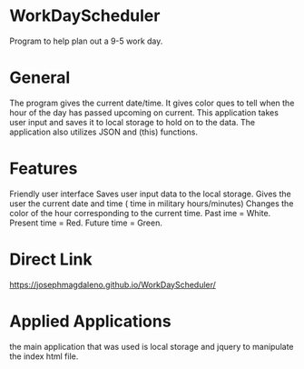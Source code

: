 # WorkDayScheduler
Program to help plan out a 9-5 work day.

# General
The program gives the current date/time.
It gives color ques to tell when the hour of the day has passed upcoming on current.
This application takes user input and saves it to local storage to hold on to the data.
The application also utilizes JSON and (this) functions.

# Features
Friendly user interface
Saves user input data to the local storage.
Gives the user the current date and time ( time in military hours/minutes)
Changes the color of the hour corresponding to the current time.
Past ime = White.
Present time = Red.
Future time = Green.
 
# Direct Link
https://josephmagdaleno.github.io/WorkDayScheduler/

# Applied Applications
the main application that was used is local storage and jquery to manipulate the index html file.
